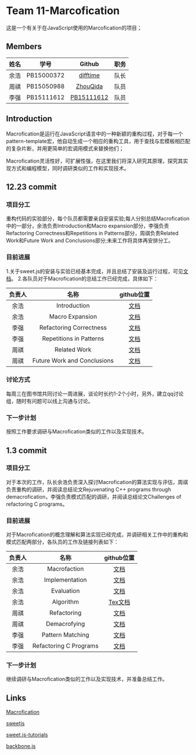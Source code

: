 # Team 11-Marcofication

这是一个有关于在JavaScript使用的Marcofication的项目；

## Members
|     姓名      | 学号		    |            Github       						 	         | 职务 |
|:-------------:|:-------------:|:----------------------------------------------------------:|:-----:|
| 	余浩       |PB15000372| [difftime](https://github.com/difftime)     	|队长|
| 	周祺       |PB15050988| [ZhouQida](https://github.com/ZhouQida) 	    |队员|
|   李强	     |PB15111612| [PB15111612](https://github.com/PB15111612)   |队员|

## Introduction
Macrofication是运行在JavaScript语言中的一种新颖的重构过程，对于每一个pattern-template宏，他自动生成一个相应的重构工具，用于查找与宏模板相匹配的复杂片断，并用更简单的宏调用模式来替换他们；

Macrofication灵活性好，可扩展性强，在这里我们将深入研究其原理，探究其实现方式和编程模型，同时调研类似的工作和实现技术。

## 12.23 commit
### 项目分工
重构代码的实验部分，每个队员都需要亲自安装实验;每人分别总结Macrofication中的一部分，余浩负责Introduction和Macro expansion部分，李强负责Refactoring Correctness和Repetitions in Patterns部分，周祺负责Related Work和Future Work and Conclusions部分;未来工作将具体再安排分工。
### 目前进展
1.关于sweet.js的安装与实验已经基本完成，并且总结了安装及运行过程，可见[文档](https://github.com/ustc-compiler-macrofication/macrofication/blob/master/getting_started.md)。
2.各队员对于Macrofication的总结工作已经完成，具体如下：

|负责人     |           名称   		      |github位置                                                                                                                    |
|:--------:|:---------------------------:|:----------------------------------------------------------------------------------------------------------------------------:|
|余浩       |Introduction                 |[文档](https://github.com/ustc-compiler-macrofication/macrofication/blob/master/docs/Section1_Introduction.md)                |
|余浩       |Macro Expansion              |[文档](https://github.com/ustc-compiler-macrofication/macrofication/blob/master/docs/Section2_Macro_expansion.md)             |
|李强       |Refactoring Correctness      |[文档](https://github.com/ustc-compiler-macrofication/macrofication/blob/master/docs/Section4_Refactoring_Correctness.md)     |
|李强       |Repetitions in Patterns      |[文档](https://github.com/ustc-compiler-macrofication/macrofication/blob/master/docs/Section5_Repetitions_in_Patterns.md)     |
|周祺       |Related Work                 |[文档](https://github.com/ustc-compiler-macrofication/macrofication/blob/master/docs/Section8_Related_Work.md)                |
|周祺       |Future Work and Conclusions  |[文档](https://github.com/ustc-compiler-macrofication/macrofication/blob/master/docs/Section9_Future_Work_and_Conclusions.md) |

### 讨论方式
每周三在图书馆共同讨论一周进展，谈论时长约1-2个小时，另外，建立qq讨论组，随时有问题可以线上沟通与讨论。
### 下一步计划
按照工作要求调研与Macrofication类似的工作以及实现技术。

## 1.3 commit
### 项目分工
对于本次的工作，队长余浩负责深入探讨Macrofication的算法实现与评估，周祺负责重构的调研，并阅读总结论文Rejuvenating C++ programs through demacrofication，李强负责模式匹配的调研，并阅读总结论文Challenges of refactoring C programs。
### 目前进展
对于Macrofication的概念理解和算法实现已经完成，并调研相关工作中的重构和模式匹配两部分，各队员的工作及链接列表如下：

|负责人     |           名称   		      |github位置                                                                                                               |
|:--------:|:---------------------------:|:-----------------------------------------------------------------------------------------------------------------------:|
|余浩       |Macrofaction                 |[文档](https://github.com/ustc-compiler-macrofication/macrofication/blob/master/docs/Section3_Marcofaction.md)           |
|余浩       |Implementation               |[文档](https://github.com/ustc-compiler-macrofication/macrofication/blob/master/docs/Section6_Implementation.md)         |
|余浩       |Evaluation                   |[文档](https://github.com/ustc-compiler-macrofication/macrofication/blob/master/docs/Section7_Evaluation.md)             |
|余浩       |Algorithm                    |[Tex文档](https://github.com/ustc-compiler-macrofication/macrofication/blob/master/docs/algorithm.tex)                   |
|周祺       |Refactoring                  |[文档](https://github.com/ustc-compiler-macrofication/macrofication/blob/master/docs/Related_Work_Refactoring/introduction_to_refactoring.md)|
|周祺       |Demacrofying                 |[文档](https://github.com/ustc-compiler-macrofication/macrofication/blob/master/docs/Related_Work_Refactoring/demacrofying.md) |
|李强       |Pattern Matching   |[文档](https://github.com/ustc-compiler-macrofication/macrofication/blob/master/docs/Related_Work_Pattern_Matching/introduction_to_pattern_matching.md)|
|李强       |Refactoring C Programs       |[文档](https://github.com/ustc-compiler-macrofication/macrofication/blob/master/docs/Related_Work_Refactoring/Refactoring_C_Programs.md)|

### 下一步计划
继续调研与Macrofication类似的工作以及实现技术，并准备总结工作。

## Links
[Macrofication](https://users.soe.ucsc.edu/~cormac/papers/16esop.pdf) 

[sweetjs](https://www.sweetjs.org/doc/tutorial) 

[sweet.js-tutorials](https://github.com/jlongster/sweet.js-tutorials) 

[backbone.js](http://backbonejs.org/) 

